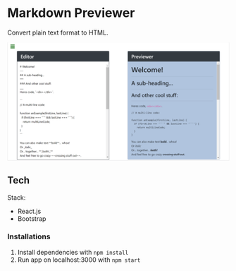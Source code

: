# Markdown Previewer

Convert plain text format to HTML.

![Avatar](./src/assets/image.PNG)

## Tech

Stack:

- React.js
- Bootstrap

### Installations

1. Install dependencies with `npm install`
2. Run app on localhost:3000 with `npm start`
